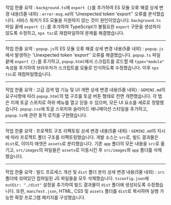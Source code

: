 작업 한줄 요약 : `background.ts`에 `export {}`를 추가하여 ES 모듈 오류 해결
상세 변경 내용(5줄 내외) : `error-msg.md`의 'Unexpected token 'export'' 오류를 분석했습니다. 서비스 워커가 ES 모듈을 지원하지 않는 것이 원인이었습니다. `background.ts` 파일 끝에 `export {};`를 추가하여 TypeScript가 불필요한 `export` 구문을 생성하지 않도록 수정하고, `npx tsc`로 재컴파일하여 문제를 해결했습니다.

---

작업 한줄 요약 : `popup.js`의 ES 모듈 오류 해결
상세 변경 내용(5줄 내외) : `popup.js`에서 발생하는 'Unexpected token 'export'' 오류를 해결했습니다. `popup.ts` 파일 끝에 `export {};`를 추가하고, `popup.html`에서 스크립트를 로드할 때 `type="module"` 속성을 추가하여 브라우저가 스크립트를 모듈로 인식하도록 수정했습니다. 이후 `npx tsc`로 재컴파일했습니다.

---

작업 한줄 요약 : 고급 검색 탭 기능 및 UI 개편
상세 변경 내용(5줄 내외) : `GEMINI.md`의 요구사항에 따라 `popup.html`의 탭 구조를 토글 버튼 형태로 전면 개편했습니다. 각 탭은 이제 토글 스위치로 하위 메뉴를 열고 닫을 수 있으며, 모든 UI 요소를 세로로 정렬했습니다. `popup.css`에 토글 스위치와 슬라이드 애니메이션 스타일을 추가하고, `popup.ts`에 관련 동작 로직을 구현했습니다.

---

작업 한줄 요약 : 프로젝트 구조 리팩토링
상세 변경 내용(5줄 내외) : `GEMINI.md`의 지시에 따라 프로젝트 폴더 구조를 리팩토링했습니다. 개발 소스는 `src`로, 빌드 결과물은 `dist`로, 이미지 애셋은 `assets`로 분리했습니다. 기존 `app` 폴더의 모든 내용을 `src`로 옮기고, `src/images`의 파일들은 `assets`로 이동시킨 후 `src/images`와 `app` 폴더를 삭제했습니다.

---

작업 한줄 요약 : 빌드 프로세스 개선 및 `dist` 폴더 분리
상세 변경 내용(5줄 내외) : `src` 폴더에 섞여있던 컴파일된 JS 파일들을 모두 삭제했습니다. `tsconfig.json`에 `outDir: "./dist"` 설정을 추가하여 빌드 결과물이 `dist` 폴더에 생성되도록 수정했습니다. 또한, `manifest.json`, HTML, CSS 및 `assets` 폴더를 `dist`로 복사하여 실행 가능한 확장 프로그램 패키지를 구성했습니다.
